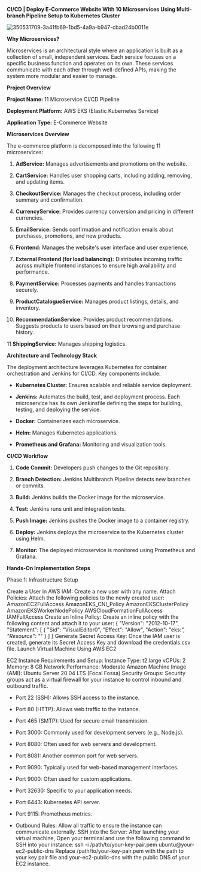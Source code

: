 **CI/CD | Deploy E-Commerce Website With 10 Microservices Using Multi-branch Pipeline Setup to Kubernetes Cluster**

![350531709-3a41fb69-1bd5-4a9a-b947-cbad24b0011e](https://github.com/user-attachments/assets/ba48231a-96c0-4091-9292-21853c41ae34)

**Why Microservices?**

Microservices is an architectural style where an application is built as a collection of small, independent services. Each service focuses on a specific business function and operates on its own. These services communicate with each other through well-defined APIs, making the system more modular and easier to manage.

**Project Overview**

**Project Name:** 11 Microservice CI/CD Pipeline

**Deployment Platform:** AWS EKS (Elastic Kubernetes Service)

**Application Type:** E-Commerce Website

**Microservices Overview**

The e-commerce platform is decomposed into the following 11 microservices:

1. **AdService:** Manages advertisements and promotions on the website.

2. **CartService:** Handles user shopping carts, including adding, removing, and updating items.

3. **CheckoutService:** Manages the checkout process, including order summary and confirmation.

4. **CurrencyService:** Provides currency conversion and pricing in different currencies.

5. **EmailService:** Sends confirmation and notification emails about purchases, promotions, and new products.

6. **Frontend:** Manages the website's user interface and user experience.

7. **External Frontend (for load balancing):** Distributes incoming traffic across multiple frontend instances to ensure high availability and performance.

8. **PaymentService:** Processes payments and handles transactions securely.

9. **ProductCatalogueService:** Manages product listings, details, and inventory.

10. **RecommendationService:** Provides product recommendations. Suggests products to users based on their browsing and purchase history.

11 **ShippingService:** Manages shipping logistics.


**Architecture and Technology Stack**

The deployment architecture leverages Kubernetes for container orchestration and Jenkins for CI/CD. Key components include:

- **Kubernetes Cluster:** Ensures scalable and reliable service deployment.

- **Jenkins:** Automates the build, test, and deployment process. Each microservice has its own Jenkinsfile defining the steps for building, testing, and deploying the service.

- **Docker:** Containerizes each microservice.

- **Helm:** Manages Kubernetes applications.

- **Prometheus and Grafana:** Monitoring and visualization tools.
  

**CI/CD Workflow**

1. **Code Commit:** Developers push changes to the Git repository.

2. **Branch Detection:** Jenkins Multibranch Pipeline detects new branches or commits.

3. **Build:** Jenkins builds the Docker image for the microservice. 

4. **Test:** Jenkins runs unit and integration tests.

5. **Push Image:** Jenkins pushes the Docker image to a container registry.

6. **Deploy:** Jenkins deploys the microservice to the Kubernetes cluster using Helm.

7. **Monitor:** The deployed microservice is monitored using Prometheus and Grafana.

**Hands-On Implementation Steps**

Phase 1: Infrastructure Setup

Create a User in AWS IAM: Create a new user with any name.
Attach Policies: Attach the following policies to the newly created user:
AmazonEC2FullAccess
AmazonEKS_CNI_Policy
AmazonEKSClusterPolicy
AmazonEKSWorkerNodePolicy
AWSCloudFormationFullAccess
IAMFullAccess
Create an Inline Policy: Create an inline policy with the following content and attach it to your user:
{
  "Version": "2012-10-17",
  "Statement": [
    {
      "Sid": "VisualEditor0",
      "Effect": "Allow",
      "Action": "eks:*",
      "Resource": "*"
    }
  ]
}
Generate Secret Access Key: Once the IAM user is created, generate its Secret Access Key and download the credentials.csv file.
Launch Virtual Machine Using AWS EC2

EC2 Instance Requirements and Setup:
Instance Type: t2.large
vCPUs: 2
Memory: 8 GB
Network Performance: Moderate
Amazon Machine Image (AMI): Ubuntu Server 20.04 LTS (Focal Fossa)
Security Groups: Security groups act as a virtual firewall for your instance to control inbound and outbound traffic.
- Port 22 (SSH): Allows SSH access to the instance.
- Port 80 (HTTP): Allows web traffic to the instance.
- Port 465 (SMTP): Used for secure email transmission.
- Port 3000: Commonly used for development servers (e.g., Node.js).
- Port 8080: Often used for web servers and development.
- Port 8081: Another common port for web servers.
- Port 9090: Typically used for web-based management interfaces.
- Port 9000: Often used for custom applications.
- Port 32630: Specific to your application needs.
- Port 6443: Kubernetes API server.
- Port 9115: Prometheus metrics.

- Outbound Rules: Allow all traffic to ensure the instance can communicate externally.
SSH into the Server: After launching your virtual machine, Open your terminal and use the following command to SSH into your instance:
ssh -i /path/to/your-key-pair.pem ubuntu@your-ec2-public-dns
Replace /path/to/your-key-pair.pem with the path to your key pair file and your-ec2-public-dns with the public DNS of your EC2 instance.


